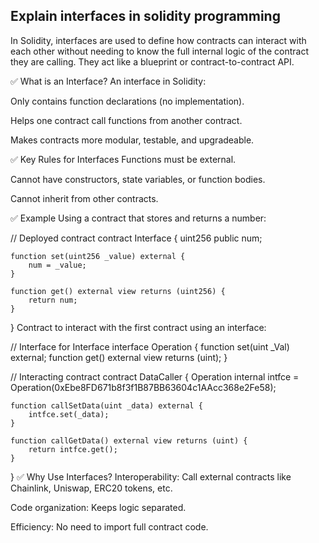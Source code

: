 Explain interfaces in solidity programming
--------------------------------------------


In Solidity, interfaces are used to define how contracts can interact with each other without needing to know the full internal logic of the contract they are calling. They act like a blueprint or contract-to-contract API.

✅ What is an Interface?
An interface in Solidity:

Only contains function declarations (no implementation).

Helps one contract call functions from another contract.

Makes contracts more modular, testable, and upgradeable.

✅ Key Rules for Interfaces
Functions must be external.

Cannot have constructors, state variables, or function bodies.

Cannot inherit from other contracts.

✅ Example
Using  a contract that stores and returns a number:

// Deployed contract
contract Interface {
    uint256 public num;

    function set(uint256 _value) external {
        num = _value;
    }

    function get() external view returns (uint256) {
        return num;
    }
}
Contract to interact with the first contract using an interface:

// Interface for Interface
interface Operation {
    function set(uint _Val) external;
    function get() external view returns (uint);
}

// Interacting contract
contract DataCaller {
   Operation internal intfce = Operation(0xEbe8FD671b8f3f1B87BB63604c1AAcc368e2Fe58);

    function callSetData(uint _data) external {
        intfce.set(_data);
    }

    function callGetData() external view returns (uint) {
        return intfce.get();
    }
}
✅ Why Use Interfaces?
Interoperability: Call external contracts like Chainlink, Uniswap, ERC20 tokens, etc.

Code organization: Keeps logic separated.

Efficiency: No need to import full contract code.
